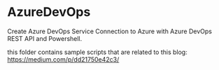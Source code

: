 # AzureDevOps
Create Azure DevOps Service Connection to Azure with Azure DevOps REST API and Powershell.

this folder contains sample scripts that are related to this blog:
https://medium.com/p/dd21750e42c3/


